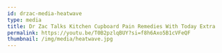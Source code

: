 ```yaml
---
id: drzac-media-heatwave
type: media
title: Dr Zac Talks Kitchen Cupboard Pain Remedies With Today Extra
permalink: https://youtu.be/T0B2pzlqBUY?si=f8h6Axo5B1cVFeQF
thumbnail: /img/media/heatwave.jpg
---
```

